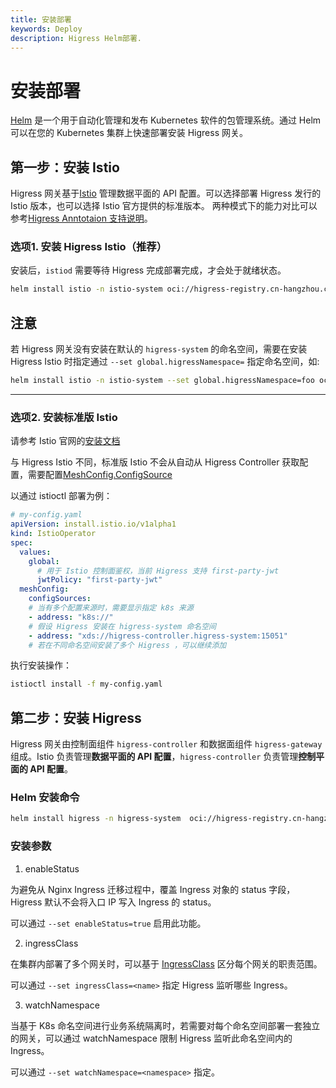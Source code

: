 ```yaml
---
title: 安装部署
keywords: Deploy
description: Higress Helm部署.
---
```


# 安装部署

[Helm](https://helm.sh/) 是一个用于自动化管理和发布 Kubernetes 软件的包管理系统。通过 Helm 可以在您的 Kubernetes 集群上快速部署安装 Higress 网关。

## 第一步：安装 Istio

Higress 网关基于[Istio](https://istio.io/) 管理数据平面的 API 配置。可以选择部署 Higress 发行的 Istio 版本，也可以选择 Istio 官方提供的标准版本。
两种模式下的能力对比可以参考[Higress Anntotaion 支持说明](../user/annotation.md)。

### 选项1. 安装 Higress Istio（推荐）

安装后，`istiod` 需要等待 Higress 完成部署完成，才会处于就绪状态。

```bash
helm install istio -n istio-system oci://higress-registry.cn-hangzhou.cr.aliyuncs.com/charts/istio
```

**注意**
-----
若 Higress 网关没有安装在默认的 `higress-system` 的命名空间，需要在安装 Higress Istio 时指定通过 `--set global.higressNamespace=` 指定命名空间，如:

```bash
helm install istio -n istio-system --set global.higressNamespace=foo oci://higress-registry.cn-hangzhou.cr.aliyuncs.com/charts/istio
```

-----


### 选项2. 安装标准版 Istio

请参考 Istio 官网的[安装文档](https://istio.io/latest/zh/docs/setup/install/)

与 Higress Istio 不同，标准版 Istio 不会从自动从 Higress Controller 获取配置，需要配置[MeshConfig.ConfigSource](https://istio.io/latest/docs/reference/config/istio.mesh.v1alpha1/#ConfigSource)

以通过 istioctl 部署为例：

```yaml
# my-config.yaml
apiVersion: install.istio.io/v1alpha1
kind: IstioOperator
spec:
  values:
    global:
      # 用于 Istio 控制面鉴权，当前 Higress 支持 first-party-jwt
      jwtPolicy: "first-party-jwt"
  meshConfig:
    configSources:
    # 当有多个配置来源时，需要显示指定 k8s 来源
    - address: "k8s://"
    # 假设 Higress 安装在 higress-system 命名空间
    - address: "xds://higress-controller.higress-system:15051"
    # 若在不同命名空间安装了多个 Higress ，可以继续添加
```

执行安装操作：
```bash
istioctl install -f my-config.yaml
```


## 第二步：安装 Higress

Higress 网关由控制面组件 `higress-controller` 和数据面组件 `higress-gateway` 组成。Istio 负责管理**数据平面的 API 配置**，`higress-controller` 负责管理**控制平面的 API 配置**。

### Helm 安装命令

```bash
helm install higress -n higress-system  oci://higress-registry.cn-hangzhou.cr.aliyuncs.com/charts/higress
```

### 安装参数

1. enableStatus

为避免从 Nginx Ingress 迁移过程中，覆盖 Ingress 对象的 status 字段，Higress 默认不会将入口 IP 写入 Ingress 的 status。

可以通过 `--set enableStatus=true` 启用此功能。


2. ingressClass

在集群内部署了多个网关时，可以基于 [IngressClass](https://kubernetes.io/zh-cn/docs/concepts/services-networking/ingress/#ingress-class) 区分每个网关的职责范围。

可以通过 `--set ingressClass=<name>` 指定 Higress 监听哪些 Ingress。


3. watchNamespace

当基于 K8s 命名空间进行业务系统隔离时，若需要对每个命名空间部署一套独立的网关，可以通过 watchNamespace 限制 Higress 监听此命名空间内的 Ingress。

可以通过 `--set watchNamespace=<namespace>` 指定。


